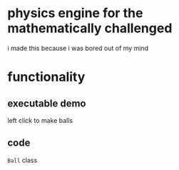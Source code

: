 # physics engine for the mathematically challenged
i made this because i was bored out of my mind
# functionality
## executable demo
left click to make balls
## code
`Ball` class